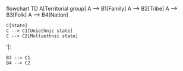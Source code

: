 flowchart TD
    A[Territorial group]
    A --> B1[Family]
    A --> B2[Tribe]
    A --> B3[Folk]
    A --> B4[Nation]

    C[State]
    C --> C1[Uniethnic state]
    C --> C2[Multiethnic state]

'|:

    B3 --> C1
    B4 --> C2
